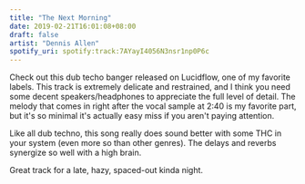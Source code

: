 ```yaml
---
title: "The Next Morning"
date: 2019-02-21T16:01:08+08:00
draft: false
artist: "Dennis Allen"
spotify_uri: spotify:track:7AYayI4056N3nsr1np0P6c
---
```

Check out this dub techo banger released on Lucidflow, one of my favorite labels. This track is extremely delicate and restrained, and I think you need some decent speakers/headphones to appreciate the full level of detail. The melody that comes in right after the vocal sample at 2:40 is my favorite part, but it's so minimal it's actually easy miss if you aren't paying attention.

Like all dub techno, this song really does sound better with some THC in your system (even more so than other genres). The delays and reverbs synergize so well with a high brain.

Great track for a late, hazy, spaced-out kinda night.

